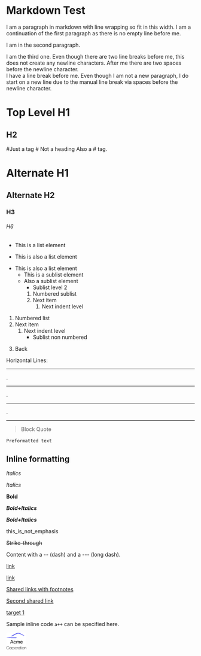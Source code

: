Markdown Test
=============

I am a paragraph in markdown with line
wrapping so fit in this width.
I am a continuation of the first paragraph
as there is no empty line before me.

I am in the second paragraph.


I am the third one. Even though there are
two line breaks before me, this does not
create any newline characters. After me there
are two spaces before the newline character.  
I have a line break before me. Even though
I am not a new paragraph, I do start on a
new line due to the manual line break via
spaces before the newline character.

Top Level H1
=============
H2
---

#Just a tag
\# Not a heading
Also a # tag.
# Alternate H1
## Alternate H2
### H3
###### H6

* This is a list element
+ This is also a list element
- This is also a list element
     - This is a sublist element
     + Also a sublist element
       + Sublist level 2
       1. Numbered sublist
       2. Next item
             1. Next indent level

1) Numbered list
2) Next item
     1. Next indent level
        * Sublist non numbered
3. Back

Horizontal Lines:

------------------------------------
.
***********************************
.
***
.

---

> Block Quote

    Preformatted text

## Inline formatting

*Italics*

_Italics_

__Bold__

__*Bold+Italics*__

**_Bold+Italics_**

this_is_not_emphasis

~~Strike-through~~

Content with a -- (dash) and a --- (long dash).

[link](http://link/path/to/target)

[link](http://link/path/to/target "TITLE ON LINK")

[Shared links with footnotes][target 1]

[Second shared link][target 1]

[target 1]

[target 1]: http://footnote.com

Sample inline code `a++` can be specified here.

![Alt Text](/image/logo.png "Optional Tooltip")